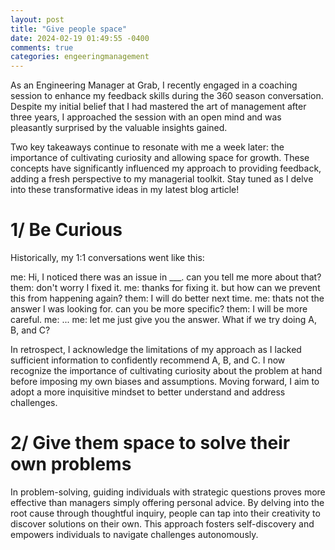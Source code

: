 ```yaml
---
layout: post
title: "Give people space"
date: 2024-02-19 01:49:55 -0400
comments: true
categories: engeeringmanagement
---
```


As an Engineering Manager at Grab, I recently engaged in a coaching session to enhance my feedback skills during the 360 season conversation. Despite my initial belief that I had mastered the art of management after three years, I approached the session with an open mind and was pleasantly surprised by the valuable insights gained.

Two key takeaways continue to resonate with me a week later: the importance of cultivating curiosity and allowing space for growth. These concepts have significantly influenced my approach to providing feedback, adding a fresh perspective to my managerial toolkit. Stay tuned as I delve into these transformative ideas in my latest blog article!

# 1/ Be Curious

Historically, my 1:1 conversations went like this:

me: Hi, I noticed there was an issue in \_\_\_. can you tell me more about that?
them: don't worry I fixed it.
me: thanks for fixing it. but how can we prevent this from happening again?
them: I will do better next time.
me: thats not the answer I was looking for. can you be more specific?
them: I will be more careful.
me: ...
me: let me just give you the answer. What if we try doing A, B, and C?

In retrospect, I acknowledge the limitations of my approach as I lacked sufficient information to confidently recommend A, B, and C. I now recognize the importance of cultivating curiosity about the problem at hand before imposing my own biases and assumptions. Moving forward, I aim to adopt a more inquisitive mindset to better understand and address challenges.

# 2/ Give them space to solve their own problems

In problem-solving, guiding individuals with strategic questions proves more effective than managers simply offering personal advice. By delving into the root cause through thoughtful inquiry, people can tap into their creativity to discover solutions on their own. This approach fosters self-discovery and empowers individuals to navigate challenges autonomously.
